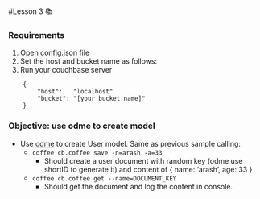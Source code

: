 #Lesson 3 :books:

### Requirements
1. Open config.json file
2. Set the host and bucket name as follows: 
3. Run your couchbase server
```
    {
        "host":   "localhost"
        "bucket": "[your bucket name]"
    }
```

### Objective: use odme to create model

- Use [odme](http://tectual.github.io/odme/index.html) to create User model. Same as previous sample calling:
    - `coffee cb.coffee save -n=arash -a=33`
        - Should create a user document with random key (odme use shortID to generate it) and content of  { name: ‘arash’, age: 33 }
    - `coffee cb.coffee get --name=DOCUMENT_KEY`
        - Should get the document and log the content in console.
